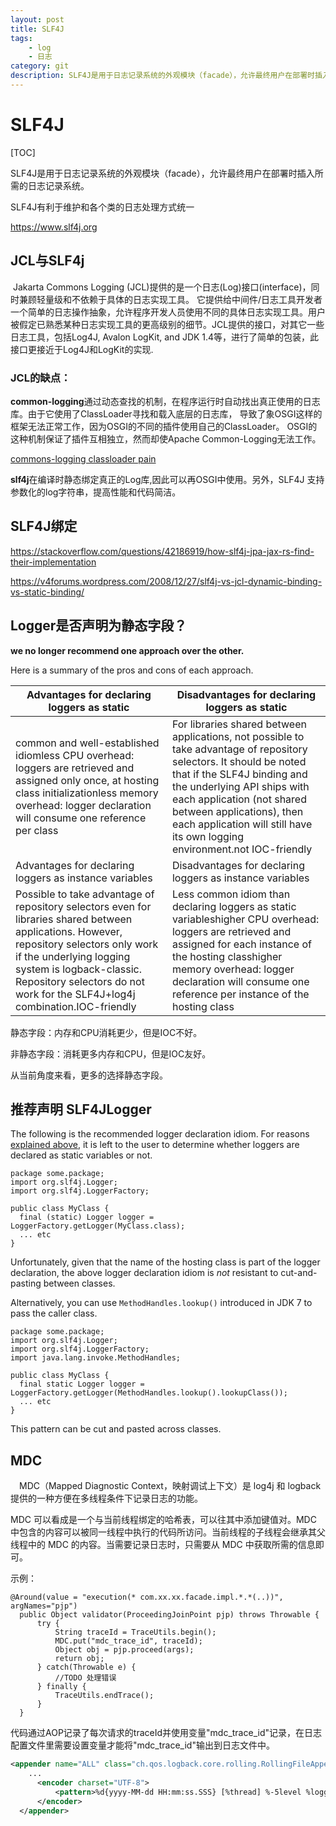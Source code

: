 ```yaml
---
layout: post
title: SLF4J
tags: 
    - log
    - 日志
category: git
description: SLF4J是用于日志记录系统的外观模块（facade），允许最终用户在部署时插入所需的日志记录系统。
---
```


# SLF4J

[TOC]

SLF4J是用于日志记录系统的外观模块（facade），允许最终用户在部署时插入所需的日志记录系统。

SLF4J有利于维护和各个类的日志处理方式统一

https://www.slf4j.org

## JCL与SLF4j

​	Jakarta Commons Logging (JCL)提供的是一个日志(Log)接口(interface)，同时兼顾轻量级和不依赖于具体的日志实现工具。 它提供给中间件/日志工具开发者一个简单的日志操作抽象，允许程序开发人员使用不同的具体日志实现工具。用户被假定已熟悉某种日志实现工具的更高级别的细节。JCL提供的接口，对其它一些日志工具，包括Log4J, Avalon LogKit, and JDK 1.4等，进行了简单的包装，此接口更接近于Log4J和LogKit的实现. 

### JCL的缺点：

**common-logging**通过动态查找的机制，在程序运行时自动找出真正使用的日志库。由于它使用了ClassLoader寻找和载入底层的日志库， 导致了象OSGI这样的框架无法正常工作，因为OSGI的不同的插件使用自己的ClassLoader。 OSGI的这种机制保证了插件互相独立，然而却使Apache Common-Logging无法工作。

[commons-logging classloader pain ](http://wrschneider.blogspot.com/2005/06/commons-logging-classloader-pain_18.html)

**slf4j**在编译时静态绑定真正的Log库,因此可以再OSGI中使用。另外，SLF4J 支持参数化的log字符串，提高性能和代码简洁。



## SLF4J绑定

https://stackoverflow.com/questions/42186919/how-slf4j-jpa-jax-rs-find-their-implementation

https://v4forums.wordpress.com/2008/12/27/slf4j-vs-jcl-dynamic-binding-vs-static-binding/

## Logger是否声明为静态字段？

 **we no longer recommend one approach over the other.**

Here is a summary of the pros and cons of each approach.

| Advantages for declaring loggers as static                   | Disadvantages for declaring loggers as static                |
| ------------------------------------------------------------ | ------------------------------------------------------------ |
| common and well-established idiomless CPU overhead: loggers are retrieved and assigned only once, at hosting class initializationless memory overhead: logger declaration will consume one reference per class | For libraries shared between applications, not possible to take advantage of repository selectors. It should be noted that if the SLF4J binding and the underlying API ships with each application (not shared between applications), then each application will still have its own logging environment.not IOC-friendly |
| Advantages for declaring loggers as instance variables       | Disadvantages for declaring loggers as instance variables    |
| Possible to take advantage of repository selectors even for libraries shared between applications. However, repository selectors only work if the underlying logging system is logback-classic. Repository selectors do not work for the SLF4J+log4j combination.IOC-friendly | Less common idiom than declaring loggers as static variableshigher CPU overhead: loggers are retrieved and assigned for each instance of the hosting classhigher memory overhead: logger declaration will consume one reference per instance of the hosting class |

静态字段：内存和CPU消耗更少，但是IOC不好。

非静态字段：消耗更多内存和CPU，但是IOC友好。

从当前角度来看，更多的选择静态字段。

## 推荐声明 SLF4JLogger

The following is the recommended logger declaration idiom. For reasons [explained above](https://www.slf4j.org/faq.html#declared_static), it is left to the user to determine whether loggers are declared as static variables or not.

```
package some.package;
import org.slf4j.Logger;
import org.slf4j.LoggerFactory;
      
public class MyClass {
  final (static) Logger logger = LoggerFactory.getLogger(MyClass.class);
  ... etc
}
```

Unfortunately, given that the name of the hosting class is part of the logger declaration, the above logger declaration idiom is *not* resistant to cut-and-pasting between classes.

Alternatively, you can use `MethodHandles.lookup()` introduced in JDK 7 to pass the caller class.

```
package some.package;
import org.slf4j.Logger;
import org.slf4j.LoggerFactory;
import java.lang.invoke.MethodHandles;
      
public class MyClass {
  final static Logger logger = LoggerFactory.getLogger(MethodHandles.lookup().lookupClass());
  ... etc
}
```

This pattern can be cut and pasted across classes.

## MDC

　MDC（Mapped Diagnostic Context，映射调试上下文）是 log4j 和 logback 提供的一种方便在多线程条件下记录日志的功能。 

MDC 可以看成是一个与当前线程绑定的哈希表，可以往其中添加键值对。MDC 中包含的内容可以被同一线程中执行的代码所访问。当前线程的子线程会继承其父线程中的 MDC 的内容。当需要记录日志时，只需要从 MDC 中获取所需的信息即可。 

示例：

```
@Around(value = "execution(* com.xx.xx.facade.impl.*.*(..))", argNames="pjp")
  public Object validator(ProceedingJoinPoint pjp) throws Throwable {
      try {
          String traceId = TraceUtils.begin();
          MDC.put("mdc_trace_id", traceId);
          Object obj = pjp.proceed(args);
          return obj;
      } catch(Throwable e) {
          //TODO 处理错误
      } finally {
          TraceUtils.endTrace();
      }
  }   
```

代码通过AOP记录了每次请求的traceId并使用变量"mdc_trace_id"记录，在日志配置文件里需要设置变量才能将"mdc_trace_id"输出到日志文件中。

```xml
<appender name="ALL" class="ch.qos.logback.core.rolling.RollingFileAppender">
    ...
      <encoder charset="UTF-8">
          <pattern>%d{yyyy-MM-dd HH:mm:ss.SSS} [%thread] %-5level %logger{36} - traceId:[%X{mdc_trace_id}] - %msg%n</pattern>
      </encoder>
  </appender>
```



